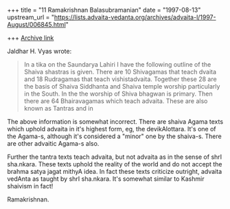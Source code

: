 +++
title = "11 Ramakrishnan Balasubramanian"
date = "1997-08-13"
upstream_url = "https://lists.advaita-vedanta.org/archives/advaita-l/1997-August/006845.html"

+++
[Archive link](https://lists.advaita-vedanta.org/archives/advaita-l/1997-August/006845.html)

Jaldhar H. Vyas wrote:

>In a tika on the Saundarya Lahiri I have the following outline of the
>Shaiva shastras is given.  There are 10 Shivagamas that teach dvaita and
>18 Rudragamas that teach vishistadvaita.  Together these 28 are the basis
>of Shaiva Siddhanta and Shaiva temple worship particularly in the South.
>In the the worship of Shiva bhagwan is primary.  Then there are 64
>Bhairavagamas which teach advaita.  These are also known as Tantras and in

The above information is somewhat incorrect. There are shaiva Agama
texts which uphold advaita in it's highest form, eg, the devikAlottara.
It's one of the Agama-s, although it's considered a "minor" one by the
shaiva-s. There are other advaitic Agama-s also.

Further the tantra texts teach advaita, but not advaita as in the sense
of  shrI sha.nkara. These texts uphold the reality of the world and do
not accept the brahma satya jagat mithyA idea. In fact these texts
criticize outright, advaita vedAnta as taught by shrI sha.nkara. It's
somewhat similar to Kashmir shaivism in fact!

Ramakrishnan.

